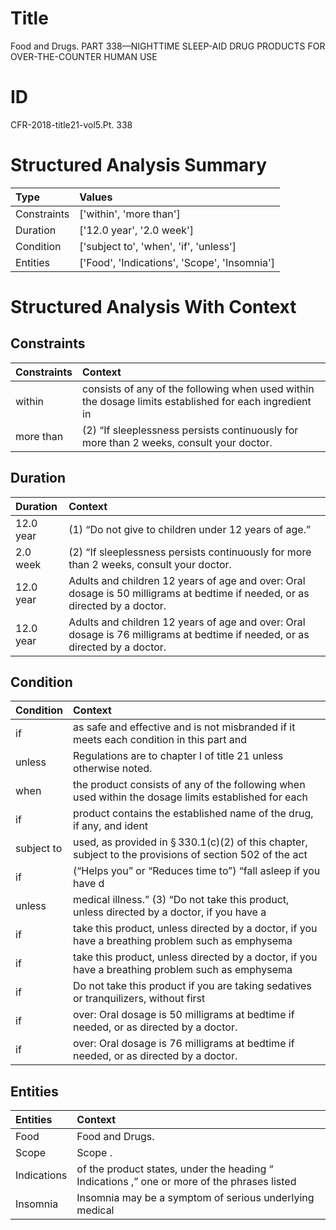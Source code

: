 # Title

 Food and Drugs. PART 338—NIGHTTIME SLEEP-AID DRUG PRODUCTS FOR OVER-THE-COUNTER HUMAN USE


# ID

 CFR-2018-title21-vol5.Pt. 338


# Structured Analysis Summary

| Type        | Values                                       |
|:------------|:---------------------------------------------|
| Constraints | ['within', 'more than']                      |
| Duration    | ['12.0 year', '2.0 week']                    |
| Condition   | ['subject to', 'when', 'if', 'unless']       |
| Entities    | ['Food', 'Indications', 'Scope', 'Insomnia'] |


# Structured Analysis With Context

 


## Constraints

| Constraints   | Context                                                                                                |
|:--------------|:-------------------------------------------------------------------------------------------------------|
| within        | consists of any of the following when used within the dosage limits established for each ingredient in |
| more than     | (2) &#8220;If sleeplessness persists continuously for  more than  2 weeks, consult your doctor.        |


## Duration

| Duration   | Context                                                                                                                      |
|:-----------|:-----------------------------------------------------------------------------------------------------------------------------|
| 12.0 year  | (1) &#8220;Do not give to children under 12 years of age.&#8221;                                                             |
| 2.0 week   | (2) &#8220;If sleeplessness persists continuously for more than 2 weeks, consult your doctor.                                |
| 12.0 year  | Adults and children 12 years of age and over: Oral dosage is 50 milligrams at bedtime if needed, or as directed by a doctor. |
| 12.0 year  | Adults and children 12 years of age and over: Oral dosage is 76 milligrams at bedtime if needed, or as directed by a doctor. |


## Condition

| Condition   | Context                                                                                                            |
|:------------|:-------------------------------------------------------------------------------------------------------------------|
| if          | as safe and effective and is not misbranded if it meets each condition in this part and                            |
| unless      | Regulations are to chapter I of title 21 unless  otherwise noted.                                                  |
| when        | the product consists of any of the following when used within the dosage limits established for each               |
| if          | product contains the established name of the drug, if  any, and ident                                              |
| subject to  | used, as provided in &#167;&#8201;330.1(c)(2) of this chapter, subject to the provisions of section 502 of the act |
| if          | (&#8220;Helps you&#8221; or &#8220;Reduces time to&#8221;) &#8220;fall asleep if  you have d                       |
| unless      | medical illness.&#8221; (3) &#8220;Do not take this product, unless directed by a doctor, if you have a            |
| if          | take this product, unless directed by a doctor, if you have a breathing problem such as emphysema                  |
| if          | take this product, unless directed by a doctor, if you have a breathing problem such as emphysema                  |
| if          | Do not take this product  if you are taking sedatives or tranquilizers, without first                              |
| if          | over: Oral dosage is 50 milligrams at bedtime if  needed, or as directed by a doctor.                              |
| if          | over: Oral dosage is 76 milligrams at bedtime if  needed, or as directed by a doctor.                              |


## Entities

| Entities    | Context                                                                                                 |
|:------------|:--------------------------------------------------------------------------------------------------------|
| Food        | Food  and Drugs.                                                                                        |
| Scope       | Scope .                                                                                                 |
| Indications | of the product states, under the heading &#8220; Indications ,&#8221; one or more of the phrases listed |
| Insomnia    | Insomnia may be a symptom of serious underlying medical                                                 |


